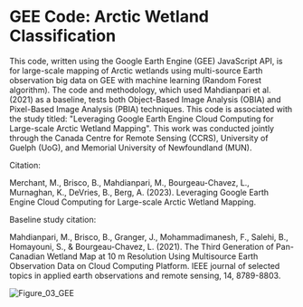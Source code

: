 # GEE Code: Arctic Wetland Classification

This code, written using the Google Earth Engine (GEE) JavaScript API,  is for large-scale mapping of Arctic wetlands using multi-source Earth observation big data on GEE with machine learning (Random Forest algorithm). The code and methodology, which used Mahdianpari et al. (2021) as a baseline, tests both Object-Based Image Analysis (OBIA) and Pixel-Based Image Analysis (PBIA) techniques. This code is associated with the study titled: "Leveraging Google Earth Engine Cloud Computing for Large-scale Arctic Wetland Mapping". This work was conducted jointly through the Canada Centre for Remote Sensing (CCRS), University of Guelph (UoG), and Memorial University of Newfoundland (MUN).

Citation:

Merchant, M., Brisco, B., Mahdianpari, M., Bourgeau-Chavez, L., Murnaghan, K., DeVries, B., Berg, A. (2023). Leveraging Google Earth Engine Cloud Computing for Large-scale Arctic Wetland Mapping.

Baseline study citation:

Mahdianpari, M., Brisco, B., Granger, J., Mohammadimanesh, F., Salehi, B., Homayouni, S., & Bourgeau-Chavez, L. (2021). The Third Generation of Pan-Canadian Wetland Map at 10 m Resolution Using Multisource Earth Observation Data on Cloud Computing Platform. IEEE journal of selected topics in applied earth observations and remote sensing, 14, 8789-8803.

![Figure_03_GEE](https://github.com/RemoteSenseiMichael/GEE_Arctic_Wetland_Classification/assets/83989128/e51caae3-3964-4351-af55-89dec4442df8)
